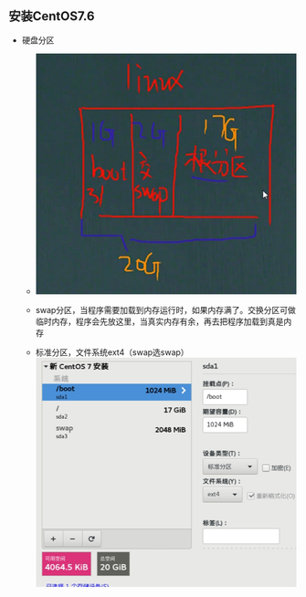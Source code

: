 ## 安装CentOS7.6

- 硬盘分区

  - ![image-20231008101529111](./老韩Linux笔记imgs/image-20231008101529111.png)

  - swap分区，当程序需要加载到内存运行时，如果内存满了。交换分区可做临时内存，程序会先放这里，当真实内存有余，再去把程序加载到真是内存
  - 标准分区，文件系统ext4（swap选swap）![image-20231008102146821](./老韩Linux笔记imgs/image-20231008102146821.png)

